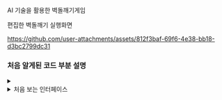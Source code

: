 AI 기술을 활용한 벽돌깨기게임

편집한 벽돌깨기 실행화면

https://github.com/user-attachments/assets/812f3baf-69f6-4e38-bb18-d3bc2799dc31


### 처음 알게된 코드 부분 설명

<details>
   
<summary>  </summary>
1. print 메서드를 활용하는 부분

![image](https://github.com/user-attachments/assets/1a480fcc-baae-4f97-998f-aba26120d6d9)

   Graphics 이라는 객체를 사용하여서 배경과 패들, 공, 벽돌, 게임의 상태 메시지를 화면에 그려주는 메서드로 
   게임이 시작하기 전 시작 메시지를 띄우고 승리, 패배를 표시하는 코드

</details>

<details>
   
<summary> 처음 보는 인터페이스 </summary>

1. import javax.swing.*; 

      이 인터페이스는 다양한 ui 컴포넌트를 제공하여 창을 만들고 버튼을 추가하고, 텍스츠를 표시할 수 있도록 해준다.

2. import java.awt.*;

      이 인터페이스는 기본적인 요소들을 제공해주는데, 버튼, 텍스트필드, 체크박스와 같은 컴포넌트를 생성해주는데 기능이 제한적이고 디자인이 고정되어 있다.  

3. import java.awt.event.*;

      이 인터페이스는 다양한 이벤트를 처리하는데, 버튼을 만들었을떄 어떤 동작을 수행할지를 정해주는 인터페이스이다.
   
</details>


